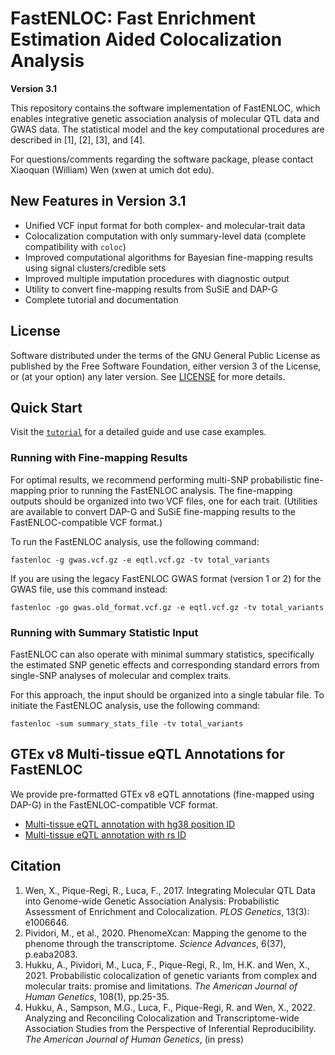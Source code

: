 # FastENLOC: Fast Enrichment Estimation Aided Colocalization Analysis

**Version 3.1** 


This repository contains the software implementation of FastENLOC, which enables integrative genetic association analysis of molecular QTL data and GWAS data. The statistical model and the key computational procedures are described in \[1\], \[2\], \[3\], and \[4\].

For questions/comments regarding the software package, please contact Xiaoquan (William) Wen (xwen at umich dot edu).


## New Features in Version 3.1

- Unified VCF input format for both complex- and molecular-trait data
- Colocalization computation with only summary-level data (complete compatibility with ``coloc``)
- Improved computational algorithms for Bayesian fine-mapping results using signal clusters/credible sets
- Improved multiple imputation procedures with diagnostic output 
- Utility to convert fine-mapping results from SuSiE and DAP-G
- Complete tutorial and documentation



## License


Software distributed under the terms of the GNU General Public License as published by the Free Software Foundation, either version 3 of the License, or (at your option) any later version. See [LICENSE](http://www.gnu.org/licenses/gpl-3.0.en.html) for more details.


## Quick Start

Visit the [``tutorial``](https://xqwen.github.io/fastenloc/) for a detailed guide and use case examples.


### Running with Fine-mapping Results

For optimal results, we recommend performing multi-SNP probabilistic fine-mapping prior to running the FastENLOC analysis. The fine-mapping outputs should be organized into two VCF files, one for each trait. (Utilities are available to convert DAP-G and SuSiE fine-mapping results to the FastENLOC-compatible VCF format.)

To run the FastENLOC analysis, use the following command:
```
fastenloc -g gwas.vcf.gz -e eqtl.vcf.gz -tv total_variants
```
If you are using the legacy FastENLOC GWAS format (version 1 or 2) for the GWAS file, use this command instead:
```
fastenloc -go gwas.old_format.vcf.gz -e eqtl.vcf.gz -tv total_variants
```


### Running with Summary Statistic Input

FastENLOC can also operate with minimal summary statistics, specifically the estimated SNP genetic effects and corresponding standard errors from single-SNP analyses of molecular and complex traits.

For this approach, the input should be organized into a single tabular file. To initiate the FastENLOC analysis, use the following command:
```
fastenloc -sum summary_stats_file -tv total_variants
```


## GTEx v8 Multi-tissue eQTL Annotations for FastENLOC
We provide pre-formatted GTEx v8 eQTL annotations (fine-mapped using DAP-G) in the FastENLOC-compatible VCF format.

+  [Multi-tissue eQTL annotation with hg38 position ID](https://drive.google.com/open?id=1kfH_CffxyCtZcx3z7k63rIARNidLv1_P)
+  [Multi-tissue eQTL annotation with rs ID](https://drive.google.com/open?id=1rSaHenk8xOFtQo7VuDZevRkjUz6iwuj0)


## Citation

1. Wen, X., Pique-Regi, R., Luca, F., 2017. Integrating Molecular QTL Data into Genome-wide Genetic Association Analysis: Probabilistic Assessment of Enrichment and Colocalization. *PLOS Genetics*, 13(3): e1006646.
2. Pividori, M., et al., 2020. PhenomeXcan: Mapping the genome to the phenome through the transcriptome. *Science Advances*, 6(37), p.eaba2083.
3. Hukku, A., Pividori, M., Luca, F., Pique-Regi, R., Im, H.K. and Wen, X., 2021. Probabilistic colocalization of genetic variants from complex and molecular traits: promise and limitations. *The American Journal of Human Genetics*, 108(1), pp.25-35.
4. Hukku, A., Sampson, M.G., Luca, F., Pique-Regi, R. and Wen, X., 2022. Analyzing and Reconciling Colocalization and Transcriptome-wide Association Studies from the Perspective of Inferential Reproducibility.  *The American Journal of Human Genetics*, (in press)
